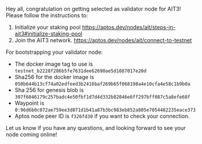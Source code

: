 Hey all, congratulation on getting selected as validator node for AIT3! Please follow the instructions to:

1. Initialize your staking pool https://aptos.dev/nodes/ait/steps-in-ait3#initialize-staking-pool
2. Join the AIT3 network. https://aptos.dev/nodes/ait/connect-to-testnet

For bootstrapping your validator node:
- The docker image tag to use is `testnet_b2228f286b5fe7631dee62690ae5d1087017e20d`
- Sha256 for the docker image is `050b644b13cf74a02edfeed3b2416baf269b65f068198a4e10cfa4e58c1b9b0a`
- Sha 256 for genesis blob is `307f6846179c257badc4e50fbf1d7d4d332b82046e6ff297bff087c5a8efe68f`
- Waypoint is `0:96d6b0c072ae759ee3d071d1b41a87b3bc983eb852a805e7054482235eace373`
- Aptos node peer ID is `f326fd30` if you want to check your connection.

Let us know if you have any questions, and looking forward to see your node coming online!
